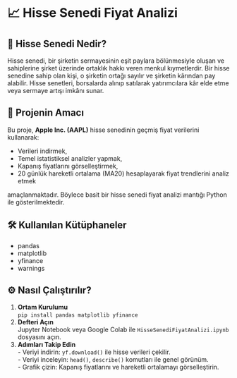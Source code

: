 <!DOCTYPE html>
<html lang="tr">
<head>
  <meta charset="UTF-8">
</head>
<body>

  <h1>📈 Hisse Senedi Fiyat Analizi</h1>

  <h2>📌 Hisse Senedi Nedir?</h2>
  <p>
    Hisse senedi, bir şirketin sermayesinin eşit paylara bölünmesiyle oluşan ve sahiplerine şirket üzerinde ortaklık hakkı veren menkul kıymetlerdir. Bir hisse senedine sahip olan kişi, o şirketin ortağı sayılır ve şirketin kârından pay alabilir. Hisse senetleri, borsalarda alınıp satılarak yatırımcılara kâr elde etme veya sermaye artışı imkânı sunar.
  </p>

  <h2>🎯 Projenin Amacı</h2>
  <p>
    Bu proje, <strong>Apple Inc. (AAPL)</strong> hisse senedinin geçmiş fiyat verilerini kullanarak:
  </p>
  <ul>
    <li>Verileri indirmek,</li>
    <li>Temel istatistiksel analizler yapmak,</li>
    <li>Kapanış fiyatlarını görselleştirmek,</li>
    <li>20 günlük hareketli ortalama (MA20) hesaplayarak fiyat trendlerini analiz etmek</li>
  </ul>
  <p>
    amaçlanmaktadır. Böylece basit bir hisse senedi fiyat analizi mantığı Python ile gösterilmektedir.
  </p>

  <h2>🛠️ Kullanılan Kütüphaneler</h2>
  <ul>
    <li>pandas</li>
    <li>matplotlib</li>
    <li>yfinance</li>
    <li>warnings</li>
  </ul>

  <h2>⚙️ Nasıl Çalıştırılır?</h2>
  <ol>
    <li><strong>Ortam Kurulumu</strong><br>
      <code>pip install pandas matplotlib yfinance</code>
    </li>
    <li><strong>Defteri Açın</strong><br>
      Jupyter Notebook veya Google Colab ile <code>HisseSenediFiyatAnalizi.ipynb</code> dosyasını açın.
    </li>
    <li><strong>Adımları Takip Edin</strong><br>
      - Veriyi indirin: <code>yf.download()</code> ile hisse verileri çekilir.<br>
      - Veriyi inceleyin: <code>head()</code>, <code>describe()</code> komutları ile genel görünüm.<br>
      - Grafik çizin: Kapanış fiyatlarını ve hareketli ortalamayı görselleştirin.
    </li>
  </ol>

 
